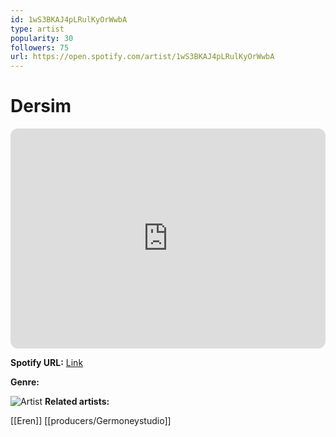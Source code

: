 ```yaml
---
id: 1wS3BKAJ4pLRulKyOrWwbA
type: artist
popularity: 30
followers: 75
url: https://open.spotify.com/artist/1wS3BKAJ4pLRulKyOrWwbA
---
```

# Dersim

<iframe style="border-radius:12px" src="https://open.spotify.com/embed/artist/1wS3BKAJ4pLRulKyOrWwbA" width="100%" height="352" frameBorder="0" allowfullscreen="" allow="autoplay; clipboard-write; encrypted-media; fullscreen; picture-in-picture" loading="lazy"></iframe>

**Spotify URL:** [Link](https://open.spotify.com/artist/1wS3BKAJ4pLRulKyOrWwbA)

**Genre:** 

![Artist](https://i.scdn.co/image/ab67616d0000b2731318c819c79c4120093debf7)
**Related artists:**

[[Eren]]
[[producers/Germoneystudio]]
